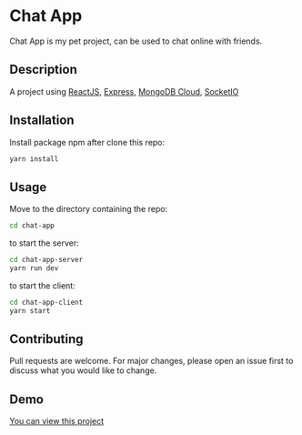 # Chat App

Chat App is my pet project, can be used to chat online with friends.

## Description

A project using [ReactJS](https://reactjs.org/), [Express](http://expressjs.com/), [MongoDB Cloud](https://www.mongodb.com/cloud), [SocketIO](https://socket.io/)

## Installation

Install package npm after clone this repo:

```bash
yarn install
```

## Usage

Move to the directory containing the repo:

```bash
cd chat-app
```
to start the server:

```bash
cd chat-app-server
yarn run dev
```

to start the client:

```bash
cd chat-app-client
yarn start
```


## Contributing

Pull requests are welcome. For major changes, please open an issue first to discuss what you would like to change.

## Demo

[You can view this project](https://tuantrungchatapp.web.app/)
